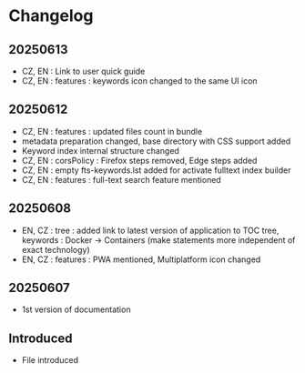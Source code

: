 # Changelog

## 20250613
- CZ, EN : Link to user quick guide
- CZ, EN : features : keywords icon changed to the same UI icon

## 20250612
- CZ, EN : features : updated files count in bundle
- metadata preparation changed, base directory with CSS support added
- Keyword index internal structure changed
- CZ, EN : corsPolicy : Firefox steps removed, Edge steps added
- CZ, EN : empty fts-keywords.lst added for activate fulltext index builder
- CZ, EN : features : full-text search feature mentioned

## 20250608
- EN, CZ : tree : added link to latest version of application to TOC tree, keywords : Docker -> Containers (make statements more independent of exact technology)
- EN, CZ : features : PWA mentioned, Multiplatform icon changed

## 20250607
- 1st version of documentation

## Introduced
- File introduced

